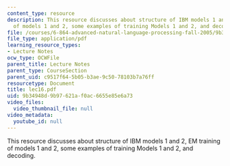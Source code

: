 ```yaml
---
content_type: resource
description: This resource discusses about structure of IBM models 1 and 2, EM training
  of models 1 and 2, some examples of training Models 1 and 2, and decoding.
file: /courses/6-864-advanced-natural-language-processing-fall-2005/9b34948d9b97621af0ac6655e85e6a73_lec16.pdf
file_type: application/pdf
learning_resource_types:
- Lecture Notes
ocw_type: OCWFile
parent_title: Lecture Notes
parent_type: CourseSection
parent_uid: c9517f64-5b05-b3ae-9c50-78103b7a76ff
resourcetype: Document
title: lec16.pdf
uid: 9b34948d-9b97-621a-f0ac-6655e85e6a73
video_files:
  video_thumbnail_file: null
video_metadata:
  youtube_id: null
---
```

This resource discusses about structure of IBM models 1 and 2, EM training of models 1 and 2, some examples of training Models 1 and 2, and decoding.

